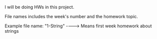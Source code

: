 I will be doing HWs in this project.

File names includes the week's number and the homework topic.

Example file name: "1-String"   ----> Means first week homework about strings